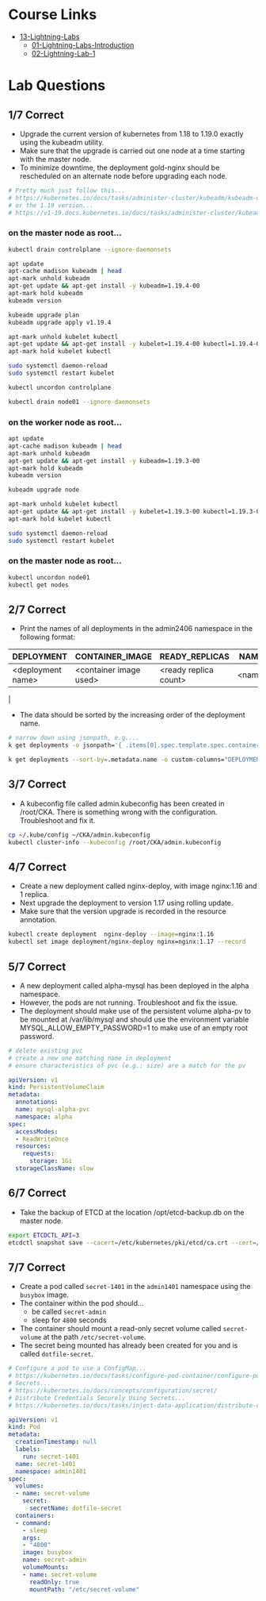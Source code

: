 # Course Links
- [13-Lightning-Labs](docs/13-Lightning-Labs)  
  - [01-Lightning-Labs-Introduction](docs/13-Lightning-Labs/01-Lightning-Labs-Introduction.md)
  - [02-Lightning-Lab-1](docs/13-Lightning-Labs/02-Lightning-Lab-1.md)
# Lab Questions

## 1/7 Correct
* Upgrade the current version of kubernetes from 1.18 to 1.19.0 exactly using the kubeadm utility.
* Make sure that the upgrade is carried out one node at a time starting with the master node.
* To minimize downtime, the deployment gold-nginx should be rescheduled on an alternate node before upgrading each node.

```bash
# Pretty much just follow this...
# https://kubernetes.io/docs/tasks/administer-cluster/kubeadm/kubeadm-upgrade/
# or the 1.19 version...
# https://v1-19.docs.kubernetes.io/docs/tasks/administer-cluster/kubeadm/kubeadm-upgrade/
```
### on the master node as root...
```bash
kubectl drain controlplane --ignore-daemonsets

apt update
apt-cache madison kubeadm | head
apt-mark unhold kubeadm
apt-get update && apt-get install -y kubeadm=1.19.4-00
apt-mark hold kubeadm
kubeadm version

kubeadm upgrade plan
kubeadm upgrade apply v1.19.4

apt-mark unhold kubelet kubectl
apt-get update && apt-get install -y kubelet=1.19.4-00 kubectl=1.19.4-00
apt-mark hold kubelet kubectl

sudo systemctl daemon-reload
sudo systemctl restart kubelet

kubectl uncordon controlplane

kubectl drain node01 --ignore-daemonsets
```
### on the worker node as root...
```bash
apt update
apt-cache madison kubeadm | head
apt-mark unhold kubeadm
apt-get update && apt-get install -y kubeadm=1.19.3-00
apt-mark hold kubeadm
kubeadm version

kubeadm upgrade node

apt-mark unhold kubelet kubectl
apt-get update && apt-get install -y kubelet=1.19.3-00 kubectl=1.19.3-00
apt-mark hold kubelet kubectl

sudo systemctl daemon-reload
sudo systemctl restart kubelet
```
### on the master node as root...
```bash
kubectl uncordon node01
kubectl get nodes
```

## 2/7 Correct
* Print the names of all deployments in the admin2406 namespace in the following format:

DEPLOYMENT | CONTAINER_IMAGE | READY_REPLICAS | NAMESPACE
--- | --- | --- | ---
\<deployment name> | \<container image used> | \<ready replica count> | \<namespace>
 | 

* The data should be sorted by the increasing order of the deployment name.

```bash
# narrow down using jsonpath, e.g....
k get deployments -o jsonpath='{ .items[0].spec.template.spec.containers[0].image }'

k get deployments --sort-by=.metadata.name -o custom-columns="DEPLOYMENT:metadata.name,CONTAINER_IMAGE:.spec.template.spec.containers[].image,READ_REPLICAS:status.readyReplicas,NAMESPACE:metadata.namespace"
```

## 3/7 Correct
* A kubeconfig file called admin.kubeconfig has been created in /root/CKA. There is something wrong with the configuration. Troubleshoot and fix it.

```bash
cp ~/.kube/config ~/CKA/admin.kubeconfig
kubectl cluster-info --kubeconfig /root/CKA/admin.kubeconfig
```

## 4/7 Correct
* Create a new deployment called nginx-deploy, with image nginx:1.16 and 1 replica.
* Next upgrade the deployment to version 1.17 using rolling update.
* Make sure that the version upgrade is recorded in the resource annotation.

```bash
kubectl create deployment  nginx-deploy --image=nginx:1.16
kubectl set image deployment/nginx-deploy nginx=nginx:1.17 --record
```

## 5/7 Correct
* A new deployment called alpha-mysql has been deployed in the alpha namespace.
* However, the pods are not running. Troubleshoot and fix the issue.
* The deployment should make use of the persistent volume alpha-pv to be mounted at /var/lib/mysql and should use the environment variable MYSQL_ALLOW_EMPTY_PASSWORD=1 to make use of an empty root password.

```bash
# delete existing pvc
# create a new one matching name in deployment
# ensure characteristics of pvc (e.g.: size) are a match for the pv
```
```yaml
apiVersion: v1
kind: PersistentVolumeClaim
metadata:
  annotations:
  name: mysql-alpha-pvc
  namespace: alpha
spec:
  accessModes:
  - ReadWriteOnce
  resources:
    requests:
      storage: 1Gi
  storageClassName: slow
```

## 6/7 Correct
* Take the backup of ETCD at the location /opt/etcd-backup.db on the master node.

```bash
export ETCDCTL_API=3
etcdctl snapshot save --cacert=/etc/kubernetes/pki/etcd/ca.crt --cert=/etc/kubernetes/pki/etcd/server.crt --key=/etc/kubernetes/pki/etcd/server.key --endpoints=127.0.0.1:2379 /opt/etcd-backup.db
```

## 7/7 Correct
* Create a pod called `secret-1401` in the `admin1401` namespace using the `busybox` image.
* The container within the pod should...
  * be called `secret-admin`
  * sleep for `4800` seconds
* The container should mount a read-only secret volume called `secret-volume` at the path `/etc/secret-volume`.
* The secret being mounted has already been created for you and is called `dotfile-secret`.
```bash
# Configure a pod to use a ConfigMap...
# https://kubernetes.io/docs/tasks/configure-pod-container/configure-pod-configmap/
# Secrets...
# https://kubernetes.io/docs/concepts/configuration/secret/
# Distribute Credentials Securely Using Secrets...
# https://kubernetes.io/docs/tasks/inject-data-application/distribute-credentials-secure/
```
```yaml
apiVersion: v1
kind: Pod
metadata:
  creationTimestamp: null
  labels:
    run: secret-1401
  name: secret-1401
  namespace: admin1401
spec:
  volumes:
  - name: secret-volume
    secret:
      secretName: dotfile-secret
  containers:
  - command:
    - sleep
    args:
    - "4800"
    image: busybox
    name: secret-admin
    volumeMounts:
    - name: secret-volume
      readOnly: true
      mountPath: "/etc/secret-volume"
```

